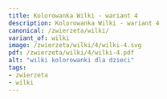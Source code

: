 ```yaml
---
title: Kolorowanka Wilki - wariant 4
description: Kolorowanka Wilki - wariant 4
canonical: /zwierzeta/wilki/
variant_of: wilki
image: /zwierzeta/wilki/4/wilki-4.svg
pdf: /zwierzeta/wilki/4/wilki-4.pdf
alt: "wilki kolorowanki dla dzieci"
tags:
- zwierzeta
- wilki
---
```

